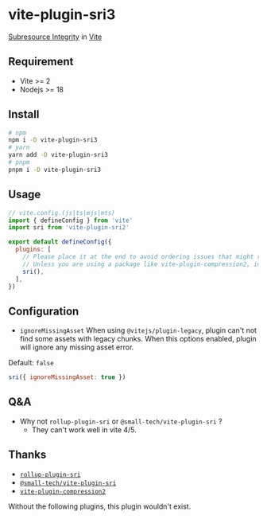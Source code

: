 # vite-plugin-sri3

[Subresource Integrity](https://developer.mozilla.org/en-US/docs/Web/Security/Subresource_Integrity) in [Vite](https://vitejs.dev/)

## Requirement
- Vite >= 2
- Nodejs >= 18

## Install
```bash
# npm
npm i -D vite-plugin-sri3
# yarn
yarn add -D vite-plugin-sri3
# pnpm
pnpm i -D vite-plugin-sri3
```

## Usage

```javascript
// vite.config.(js|ts|mjs|mts)
import { defineConfig } from 'vite'
import sri from 'vite-plugin-sri2'

export default defineConfig({
  plugins: [
    // Please place it at the end to avoid ordering issues that might result in not getting the final content
    // Unless you are using a package like vite-plugin-compression2, in which case it should be placed before it.
    sri(),
  ],
})
```

## Configuration

- `ignoreMissingAsset`
When using `@vitejs/plugin-legacy`, plugin can't not find some assets with legacy chunks.
When this options enabled, plugin will ignore any missing asset error.

Default: `false`
```javascript
sri({ ignoreMissingAsset: true })
```

## Q&A
- Why not `rollup-plugin-sri` or `@small-tech/vite-plugin-sri` ?
  - They can't work well in vite 4/5.


## Thanks
- [`rollup-plugin-sri`](https://github.com/JonasKruckenberg/rollup-plugin-sri)
- [`@small-tech/vite-plugin-sri`](https://github.com/small-tech/vite-plugin-sri)
- [`vite-plugin-compression2`](https://github.com/nonzzz/vite-plugin-compression)

Without the following plugins, this plugin wouldn't exist.
